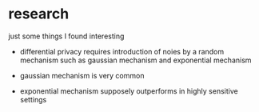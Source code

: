 # research
just some things I found interesting

* differential privacy requires introduction of noies by a random mechanism such as gaussian mechanism and exponential mechanism

* gaussian mechanism is very common

* exponential mechanism supposely outperforms in highly sensitive settings
